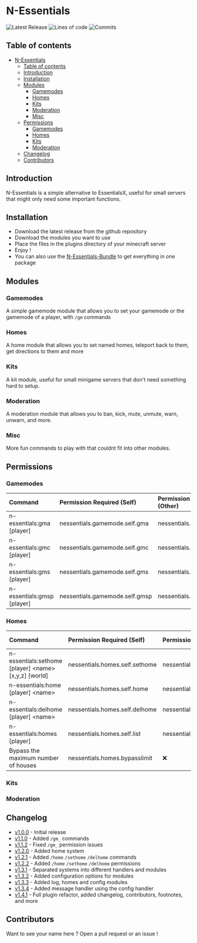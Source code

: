 # N-Essentials

![Latest Release](https://img.shields.io/github/v/release/thenoadev/n-essentials)
![Lines of code](https://img.shields.io/tokei/lines/github/thenoadev/n-essentials)
![Commits](https://img.shields.io/github/commit-activity/m/thenoadev/n-essentials)

## Table of contents

- [N-Essentials](#n-essentials)
  - [Table of contents](#table-of-contents)
  - [Introduction](#introduction)
  - [Installation](#installation)
  - [Modules](#modules)
    - [Gamemodes](#gamemodes)
    - [Homes](#homes)
    - [Kits](#kits)
    - [Moderation](#moderation)
    - [Misc](#misc)
  - [Permissions](#permissions)
    - [Gamemodes](#gamemodes-1)
    - [Homes](#homes-1)
    - [Kits](#kits-1)
    - [Moderation](#moderation-1)
  - [Changelog](#changelog)
  - [Contributors](#contributors)

## Introduction

N-Essentials is a simple alternative to EssentialsX, useful for small servers that might only need some important functions.

## Installation

- Download the latest release from the github repository
- Download the modules you want to use
- Place the files in the plugins directory of your minecraft server
- Enjoy !
- You can also use the [N-Essentials-Bundle]() to get everything in one package

## Modules

### Gamemodes

A simple gamemode module that allows you to set your gamemode or the gamemode of a player, with `/gm` commands

### Homes

A home module that allows you to set named homes, teleport back to them, get directions to them and more

### Kits

A kit module, useful for small minigame servers that don't need something hard to setup.

### Moderation

A moderation module that allows you to ban, kick, mute, unmute, warn, unwarn, and more.

### Misc

More fun commands to play with that couldnt fit into other modules.

## Permissions

### Gamemodes

| Command                    | Permission Required (Self)     | Permission Required (Other) | Self is default? |
|:---------------------------|:-------------------------------|:----------------------------|:----------------:|
| n-essentials:gma [player]  | nessentials.gamemode.self.gma  | nessentials.gamemode.other  |        ✅         |
| n-essentials:gmc [player]  | nessentials.gamemode.self.gmc  | nessentials.gamemode.other  |        ✅         |
| n-essentials:gms [player]  | nessentials.gamemode.self.gms  | nessentials.gamemode.other  |        ✅         |
| n-essentials:gmsp [player] | nessentials.gamemode.self.gmsp | nessentials.gamemode.other  |        ✅         |

### Homes

| Command                                               | Permission Required (Self)     | Permission Required (Other)    | Self is default? |
|:------------------------------------------------------|:-------------------------------|:-------------------------------|:----------------:|
| n-essentials:sethome [player] \<name> [x,y,z] [world] | nessentials.homes.self.sethome | nessentials.gamemode.setother  |        ✅         |
| n-essentials:home [player] \<name>                    | nessentials.homes.self.home    | nessentials.gamemode.homeother |        ✅         |
| n-essentials:delhome [player] \<name>                 | nessentials.homes.self.delhome | nessentials.gamemode.delother  |        ✅         |
| n-essentials:homes [player]                           | nessentials.homes.self.list    | nessentials.gamemode.listother |        ✅         |
| Bypass the maximum number of houses                   | nessentials.homes.bypasslimit  | ❌                             |        ❌         |

### Kits

### Moderation

## Changelog

- [v1.0.0]() - Initial release
- [v1.1.0]() - Added `/gm_` commands
- [v1.1.2]() - Fixed `/gm_` permission issues
- [v1.2.0]() - Added home system
- [v1.2.1]() - Added `/home` `/sethome` `/delhome` commands
- [v1.2.2]() - Added `/home` `/sethome` `/delhome` permissions
- [v1.3.1]() - Separated systems into different handlers and modules
- [v1.3.2]() - Added configuration options for modules
- [v1.3.3]() - Added log, homes and config modules
- [v1.3.4]() - Added message handler using the config handler
- [v1.4.1]() - Full plugin refactor, added changelog, contributors, footnotes, and more

## Contributors

Want to see your name here ? Open a pull request or an issue !